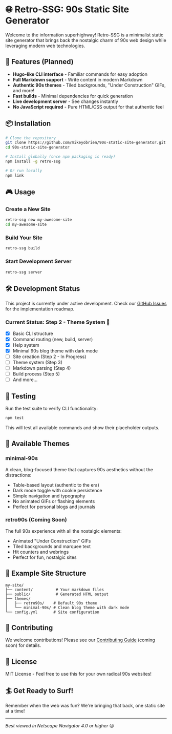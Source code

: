 # 🌐 Retro-SSG: 90s Static Site Generator

Welcome to the information superhighway! Retro-SSG is a minimalist static site generator that brings back the nostalgic charm of 90s web design while leveraging modern web technologies.

## 🚀 Features (Planned)

- **Hugo-like CLI interface** - Familiar commands for easy adoption
- **Full Markdown support** - Write content in modern Markdown
- **Authentic 90s themes** - Tiled backgrounds, "Under Construction" GIFs, and more!
- **Fast builds** - Minimal dependencies for quick generation
- **Live development server** - See changes instantly
- **No JavaScript required** - Pure HTML/CSS output for that authentic feel

## 📦 Installation

```bash
# Clone the repository
git clone https://github.com/mikeyobrien/90s-static-site-generator.git
cd 90s-static-site-generator

# Install globally (once npm packaging is ready)
npm install -g retro-ssg

# Or run locally
npm link
```

## 🎮 Usage

### Create a New Site
```bash
retro-ssg new my-awesome-site
cd my-awesome-site
```

### Build Your Site
```bash
retro-ssg build
```

### Start Development Server
```bash
retro-ssg server
```

## 🛠️ Development Status

This project is currently under active development. Check our [GitHub Issues](https://github.com/mikeyobrien/90s-static-site-generator/issues) for the implementation roadmap.

### Current Status: Step 2 - Theme System 🎨

- [x] Basic CLI structure
- [x] Command routing (new, build, server)
- [x] Help system
- [x] Minimal 90s blog theme with dark mode
- [ ] Site creation (Step 2 - In Progress)
- [ ] Theme system (Step 3)
- [ ] Markdown parsing (Step 4)
- [ ] Build process (Step 5)
- [ ] And more...

## 🧪 Testing

Run the test suite to verify CLI functionality:

```bash
npm test
```

This will test all available commands and show their placeholder outputs.

## 🎨 Available Themes

### minimal-90s
A clean, blog-focused theme that captures 90s aesthetics without the distractions:
- Table-based layout (authentic to the era)
- Dark mode toggle with cookie persistence
- Simple navigation and typography
- No animated GIFs or flashing elements
- Perfect for personal blogs and journals

### retro90s (Coming Soon)
The full 90s experience with all the nostalgic elements:
- Animated "Under Construction" GIFs
- Tiled backgrounds and marquee text
- Hit counters and webrings
- Perfect for fun, nostalgic sites

## 📁 Example Site Structure

```
my-site/
├── content/          # Your markdown files
├── public/           # Generated HTML output
├── themes/           
│   ├── retro90s/    # Default 90s theme
│   └── minimal-90s/ # Clean blog theme with dark mode
└── config.yml       # Site configuration
```

## 🤝 Contributing

We welcome contributions! Please see our [Contributing Guide](CONTRIBUTING.md) (coming soon) for details.

## 📜 License

MIT License - Feel free to use this for your own radical 90s websites!

## 🏄 Get Ready to Surf!

Remember when the web was fun? We're bringing that back, one static site at a time!

---

*Best viewed in Netscape Navigator 4.0 or higher* 😉